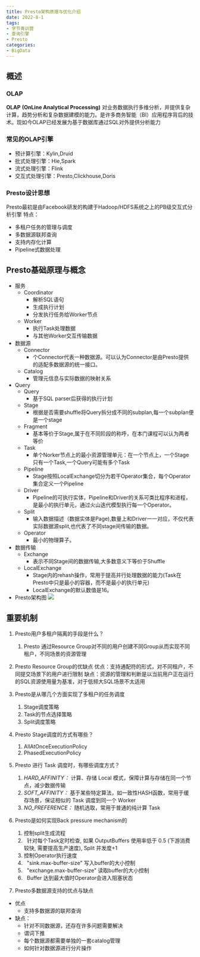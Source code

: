 ```yaml
---
title: Presto架构原理与优化介绍
date: 2022-8-1
tags:
- 字节青训营
- 查询引擎
- Presto
categories:
- BigData
---
```

## 概述
### OLAP
**OLAP** **(OnLine Analytical Processing)** 对业务数据执行多维分析，并提供复杂计算，趋势分析和复杂数据建模的能力。是许多商务智能（BI）应用程序背后的技术。现如今OLAP已经发展为基于数据库通过SQL对外提供分析能力
### 常见的OLAP引擎
- 预计算引擎：Kylin,Druid
- 批式处理引擎：Hie,Spark
- 流式处理引擎：Flink
- 交互式处理引擎：Presto,Clickhouse,Doris
### Presto设计思想
Presto最初是由Facebook研发的构建于Hadoop/HDFS系统之上的PB级交互式分析引擎
特点：
- 多租户任务的管理与调度
- 多数据源联邦查询
- 支持内存化计算
- Pipeline式数据处理
## Presto基础原理与概念
- 服务
	- Coordinator
		- 解析SQL语句
		- 生成执行计划
		- 分发执行任务给Worker节点
	- Worker
		- 执行Task处理数据
		- 与其他Worker交互传输数据
- 数据源
	- Connector
		- 个Connector代表一种数据源。可以认为Connector是由Presto提供的适配多数据源的统一接口。
	- Catalog
		- 管理元信息与实际数据的映射关系
- Query
	- Query
		- 基于SQL parser后获得的执行计划
	- Stage
		- 根据是否需要shuffle将Query拆分成不同的subplan,每一个subplan便是一个stage
	- Fragment
		- 基本等价于Stage,属于在不同阶段的称呼，在本门课程可以认为两者等价
	- Task
		- 单个Norker节点上的最小资源管理单元：在一个节点上，一个Stage只有一个Task,一个Query可能有多个Task
	- Pipeline
		- Stage按照LocalExchange切分为若干Operator集合，每个Operator集合定义一个Pipeline
	- Driver
		- Pipeline的可执行实体，Pipeline和Driver的关系可类比程序和进程，是最小的执行单元，通过火山迭代模型执行每一个Operator。
	- Split
		- 输入数据描述（数据实体是Page),数量上和Driver一一对应，不仅代表实际数据源split,也代表了不同stage间传输的数据。
	- Operator
		- 最小的物理算子。
- 数据传输
	- Exchange
		- 表示不同Stage间的数据传输,大多数意义下等价于Shuffle
	- LocalExchange
		- Stage内的rehash操作，常用于提高并行处理数据的能力(Task在Presto中只是最小的容器，而不是最小的执行单元)
		- LocalExchange的默认数值是16。
- Presto架构图
![](https://img.lystu.cn/imgBed/2022/8/2/c8vsfrs6o71659412164773.png)
## 重要机制
1. Presto用户多租户隔离的手段是什么？ 
    1. Presto 通过Resource Group对不同的用户创建不同Group从而实现不同租户，不同场景的资源管理
2. Presto Resource Group的优缺点
优点：支持通配符的形式，对不同租户，不同提交场景下的用户进行限制
缺点：资源的管理和判断是以当前用户正在运行的SQL资源使用量为基准，对于低频大SQL场景不太适用
3.  Presto是从哪几个方面实现了多租户的任务调度
    1. Stage调度策略
    2. Task的节点选择策略
    3. Split调度策略
4. Presto Stage调度的方式有哪些？
    
    1.  AllAtOnceExecutionPolicy
    2.  PhasedExecutionPolicy
5.  Presto 进行 Task 调度时，有哪些调度方式？
    
    1.  _HARD_AFFINITY：_ 计算、存储 Local 模式，保障计算与存储在同一个节点，减少数据传输
    2.  _SOFT_AFFINITY：_ 基于某些特定算法，如一致性HASH函数，常用于缓存场景，保证相似的 Task 调度到同一个 Worker
    3.  _NO_PREFERENCE：_ 随机选取，常用于普通的纯计算 Task
6.  Presto是如何实现Back pressure mechanism的
    1.  控制split生成流程
    2.    针对每个Task定时检查, 如果 OutputBuffers 使用率低于 0.5 (下游消费较快, 需要提高生产速度), Split 并发度+1
    3.  控制Operator执行速度
    4.    "sink.max-buffer-size" 写入buffer的大小控制
    5.    "exchange.max-buffer-size" 读取buffer的大小控制
    6.    Buffer 达到最大值时Operator会进入阻塞状态

7.  Presto多数据源支持的优点与缺点
- 优点
	- 支持多数据源的联邦查询
- 缺点：
	- 针对不同数据源，还存在许多问题需要解决
	- 谓词下推
    - 每个数据源都需要单独的一套catalog管理
    - 如何针对数据源进行分片操作

